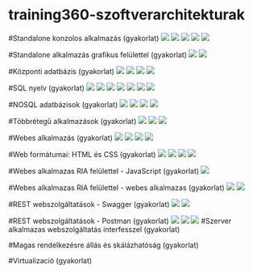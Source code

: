 # training360-szoftverarchitekturak
#Standalone konzolos alkalmazás (gyakorlat)
![](02.png)
![](03.png)
![](04.png)
![](05.png)
![](06.png)

#Standalone alkalmazás grafikus felülettel (gyakorlat)
![](07.png)
![](08.png)

#Központi adatbázis (gyakorlat)
![](09.png)
![](10.png)
![](11.png)
![](12.png)

#SQL nyelv (gyakorlat)
![](13.png)
![](14.png)
![](15.png)
![](16.png)
![](17.png)
![](18.png)
![](19.png)

#NOSQL adatbázisok (gyakorlat)
![](20.png)
![](21.png)
![](22.png)
![](23.png)

#Többrétegű alkalmazások (gyakorlat)
![](24.png)
![](25.png)
![](26.png)

#Webes alkalmazás (gyakorlat)
![](27.png)
![](28.png)
![](29.png)
![](30.png)

#Web formátumai: HTML és CSS (gyakorlat)
![](31.png)
![](32.png)
![](33.png)
![](34.png)

#Webes alkalmazas RIA felülettel - JavaScript (gyakorlat)
![](36.png)

#Webes alkalmazas RIA felülettel - webes alkalmazas (gyakorlat)
![](37.png)
![](38.png)

#REST webszolgáltatások - Swagger (gyakorlat)
![](39.png)
![](40.png)

#REST webszolgáltatások - Postman (gyakorlat)
![](41.png)
![](42.png)
![](43.png)
#Szerver alkalmazas webszolgáltatás interfesszel (gyakorlat)

#Magas rendelkezésre állás és skálázhatóság (gyakorlat)

#Virtualizació (gyakorlat)

